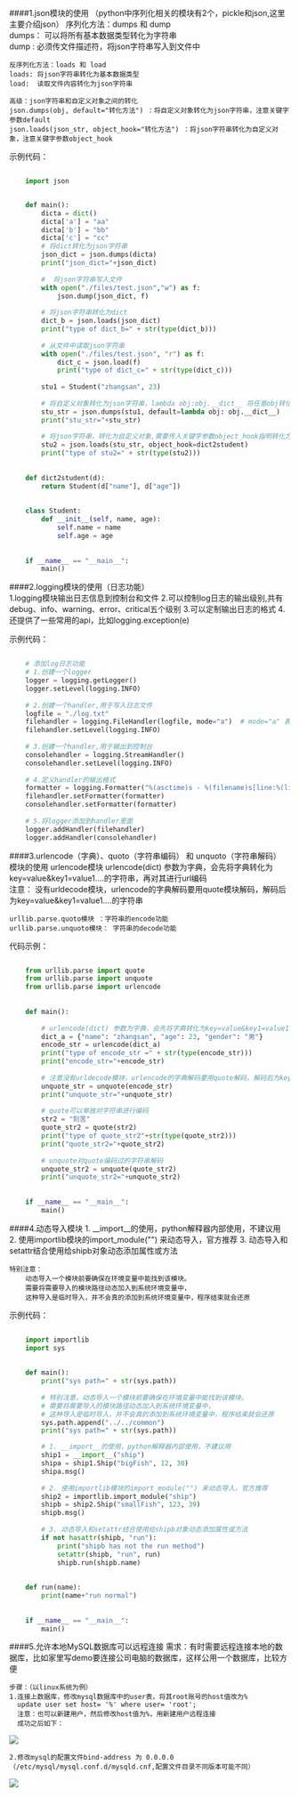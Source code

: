 ####1.json模块的使用 （python中序列化相关的模块有2个，pickle和json,这里主要介绍json） 
	序列化方法：dumps 和 dump   
	dumps： 可以将所有基本数据类型转化为字符串  
	dump : 必须传文件描述符，将json字符串写入到文件中   
	
	反序列化方法：loads 和 load
	loads: 将json字符串转化为基本数据类型
	load:  读取文件内容转化为json字符串 
	
	高级：json字符串和自定义对象之间的转化 
	json.dumps(obj, default="转化方法") ：将自定义对象转化为json字符串，注意关键字参数default
	json.loads(json_str, object_hook="转化方法") ：将json字符串转化为自定义对象，注意关键字参数object_hook

示例代码：  
 
```python

	import json


	def main():
	    dicta = dict()
	    dicta['a'] = "aa"
	    dicta['b'] = "bb"
	    dicta['c'] = "cc"
	    # 将dict转化为json字符串
	    json_dict = json.dumps(dicta)
	    print("json_dict="+json_dict)
	
	    #  将json字符串写入文件
	    with open("./files/test.json","w") as f:
	        json.dump(json_dict, f)
	
	    # 将json字符串转化为dict
	    dict_b = json.loads(json_dict)
	    print("type of dict_b=" + str(type(dict_b)))
	
	    # 从文件中读取json字符串
	    with open("./files/test.json", "r") as f:
	        dict_c = json.load(f)
	        print("type of dict_c=" + str(type(dict_c)))
	
	    stu1 = Student("zhangsan", 23)
	
	    # 将自定义对象转化为json字符串，lambda obj:obj.__dict__ 将任意obj转化为dict,json.dumps再将dict转化为json字符串
	    stu_str = json.dumps(stu1, default=lambda obj: obj.__dict__)
	    print("stu_str="+stu_str)
	
	    # 将json字符串，转化为自定义对象,需要传入关键字参数object_hook指明转化方式
	    stu2 = json.loads(stu_str, object_hook=dict2student)
	    print("type of stu2=" + str(type(stu2)))
	
	
	def dict2student(d):
	    return Student(d["name"], d["age"])
	
	
	class Student:
	    def __init__(self, name, age):
	        self.name = name
	        self.age = age
	
	
	if __name__ == "__main__":
		main()
```  

####2.logging模块的使用（日志功能）  
	1.logging模块输出日志信息到控制台和文件
	2.可以控制log日志的输出级别,共有debug、info、warning、error、critical五个级别
	3.可以定制输出日志的格式 
	4.还提供了一些常用的api，比如logging.exception(e)

示例代码：

```python

	# 添加log日志功能
	# 1.创建一个logger
	logger = logging.getLogger()
	logger.setLevel(logging.INFO)
	
	# 2.创建一个handler,用于写入日志文件
	logfile = "./log.txt"
	filehandler = logging.FileHandler(logfile, mode="a")  # mode="a" 表示追加写入
	filehandler.setLevel(logging.INFO)
	
	# 3.创建一个handler,用于输出到控制台
	consolehandler = logging.StreamHandler()
	consolehandler.setLevel(logging.INFO)
	
	# 4.定义handler的输出格式
	formatter = logging.Formatter("%(asctime)s - %(filename)s[line:%(lineno)d] - %(levelname)s: %(message)s")
	filehandler.setFormatter(formatter)
	consolehandler.setFormatter(formatter)
	
	# 5.将logger添加到handler里面
	logger.addHandler(filehandler)
	logger.addHandler(consolehandler)
```

####3.urlencode（字典）、quoto（字符串编码） 和 unquoto（字符串解码） 模块的使用 
	urlencode模块 
		urlencode(dict) 参数为字典，会先将字典转化为key=value&key1=value1....的字符串，再对其进行url编码  
	注意： 
		没有urldecode模块，urlencode的字典解码要用quote模块解码，解码后为key=value&key1=value1....的字符串 

	urllib.parse.quoto模块 ：字符串的encode功能 
	urllib.parse.unquoto模块： 字符串的decode功能

代码示例：

```python

	from urllib.parse import quote
	from urllib.parse import unquote
	from urllib.parse import urlencode
	
	
	def main():
	
	    # urlencode(dict) 参数为字典，会先将字典转化为key=value&key1=value1....的字符串，再对其进行url编码
	    dict_a = {"name": "zhangsan", "age": 23, "gender": "男"}
	    encode_str = urlencode(dict_a)
	    print("type of encode_str =" + str(type(encode_str)))
	    print("encode_str="+encode_str)
	
	    # 注意没有urldecode模块，urlencode的字典解码要用quote解码，解码后为key=value&key1=value1....的字符串
	    unquote_str = unquote(encode_str)
	    print("unquote_str="+unquote_str)
	
	    # quote可以单独对字符串进行编码
	    str2 = "刻苦"
	    quote_str2 = quote(str2)
	    print("type of quote_str2"+str(type(quote_str2)))
	    print("quote_str2="+quote_str2)
	
	    # unquote对quote编码过的字符串解码
	    unquote_str2 = unquote(quote_str2)
	    print("unquote_str2="+unquote_str2)
	
	
	if __name__ == "__main__":
		main()
```

####4.动态导入模块 
	1. __import__的使用，python解释器内部使用，不建议用	
	2. 使用importlib模块的import_module("") 来动态导入，官方推荐 
	3. 动态导入和setattr结合使用给shipb对象动态添加属性或方法
	
	特别注意：
		动态导入一个模块前要确保在环境变量中能找到该模块。
	    需要将需要导入的模块路径动态加入到系统环境变量中，
	    这种导入是临时导入，并不会真的添加到系统环境变量中，程序结束就会还原
示例代码：

```python

	import importlib
	import sys
	
	
	def main():
	    print("sys path=" + str(sys.path))
	
	    # 特别注意，动态导入一个模块前要确保在环境变量中能找到该模块。
	    # 需要将需要导入的模块路径动态加入到系统环境变量中，
	    # 这种导入是临时导入，并不会真的添加到系统环境变量中，程序结束就会还原
	    sys.path.append("../../common")
	    print("sys path=" + str(sys.path))

	    # 1. __import__的使用，python解释器内部使用，不建议用
	    ship1 = __import__("ship")
	    shipa = ship1.Ship("bigFish", 12, 30)
	    shipa.msg()
	
	    # 2. 使用importlib模块的import_module("") 来动态导入，官方推荐
	    ship2 = importlib.import_module("ship")
	    shipb = ship2.Ship("smallFish", 123, 39)
	    shipb.msg()
	
	    # 3. 动态导入和setattr结合使用给shipb对象动态添加属性或方法
	    if not hasattr(shipb, "run"):
	        print("shipb has not the run method")
	        setattr(shipb, "run", run)
	        shipb.run(shipb.name)
	
	
	def run(name):
	    print(name+"run normal")
	
	
	if __name__ == "__main__":
		main()
```      

####5.允许本地MySQL数据库可以远程连接 
	需求：有时需要远程连接本地的数据库，比如家里写demo要连接公司电脑的数据库，这样公用一个数据库，比较方便 

	步骤：（以linux系统为例）
	1.连接上数据库，修改mysql数据库中的user表，将其root账号的host值改为% 
	  update user set host= '%' where user= 'root';    
	  注意：也可以新建用户，然后修改host值为%，用新建用户远程连接
	  成功之后如下： 
![](https://i.imgur.com/l9hp7tm.png) 

	2.修改mysql的配置文件bind-address 为 0.0.0.0（/etc/mysql/mysql.conf.d/mysqld.cnf,配置文件目录不同版本可能不同） 
![](https://i.imgur.com/fBUIMlV.png)
	  


	
	